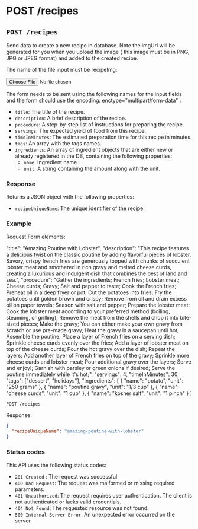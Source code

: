 # POST /recipes

## `POST /recipes`

Send data to create a new recipe in database.
Note the imgUrl will be generated for you when you upload the image ( this image must be in PNG, JPG or JPEG format) and added to the created recipe.

The name of the file input must be recipeImg:

  <input type="file" name="recipeImg">

The form needs to be sent using the following names for the input fields and the form should use the encoding: enctype="multipart/form-data" :

- `title`: The title of the recipe.
- `description`: A brief description of the recipe.
- `procedure`: A step-by-step list of instructions for preparing the recipe.
- `servings`: The expected yield of food from this recipe.
- `timeInMinutes`: The estimated preparation time for this recipe in minutes.
- `tags`: An array with the tags names.
- `ingredients`: An array of ingredient objects that are either new or already registered in the DB, containing the following properties:
  - `name`: Ingredient name.
  - `unit`: A string containing the amount along with the unit.

### Response

Returns a JSON object with the following properties:

- `recipeUniqueName`: The unique identifier of the recipe.

### Example

Request Form elements:

"title": "Amazing Poutine with Lobster",
"description": "This recipe features a delicious twist on the classic poutine by adding flavorful pieces of lobster. Savory, crispy french fries are generously topped with chunks of succulent lobster meat and smothered in rich gravy and melted cheese curds, creating a luxurious and indulgent dish that combines the best of land and sea.",
"procedure": "Gather the ingredients; French fries; Lobster meat; Cheese curds; Gravy; Salt and pepper to taste; Cook the French fries; Preheat oil in a deep fryer or pot; Cut the potatoes into fries; Fry the potatoes until golden brown and crispy; Remove from oil and drain excess oil on paper towels; Season with salt and pepper; Prepare the lobster meat; Cook the lobster meat according to your preferred method (boiling, steaming, or grilling); Remove the meat from the shells and chop it into bite-sized pieces; Make the gravy; You can either make your own gravy from scratch or use pre-made gravy; Heat the gravy in a saucepan until hot; Assemble the poutine; Place a layer of French fries on a serving dish; Sprinkle cheese curds evenly over the fries; Add a layer of lobster meat on top of the cheese curds; Pour the hot gravy over the dish; Repeat the layers; Add another layer of French fries on top of the gravy; Sprinkle more cheese curds and lobster meat; Pour additional gravy over the layers; Serve and enjoy!; Garnish with parsley or green onions if desired; Serve the poutine immediately while it's hot;",
"servings": 4,
"timeInMinutes": 30,
"tags": ["dessert", "holidays"],
"ingredients": [
{ "name": "potato", "unit": "250 grams" },
{ "name": "poutine gravy", "unit": "1/3 cup" },
{ "name": "cheese curds", "unit": "1 cup" },
{ "name": "kosher salt", "unit": "1 pinch" }
]

```
POST /recipes
```

Response:

```json
{
  "recipeUniqueName": "amazing-poutine-with-lobster"
}
```

### Status codes

This API uses the following status codes:

- `201 Created` : The request was successful
- `400 Bad Request`: The request was malformed or missing required parameters.
- `401 Unauthorized`: The request requires user authentication. The client is not authenticated or lacks valid credentials.
- `404 Not Found`: The requested resource was not found.
- `500 Internal Server Error`: An unexpected error occurred on the server.
